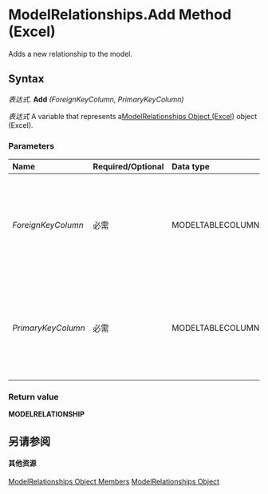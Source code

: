 
# ModelRelationships.Add Method (Excel)

Adds a new relationship to the model.


## Syntax

 _表达式_. **Add** _(ForeignKeyColumn,_ _PrimaryKeyColumn)_

 _表达式_ A variable that represents a[ModelRelationships Object (Excel)](cd671af2-7fbc-4494-a3d0-07e9ad3e83bf.md) object (Excel).


### Parameters



|**Name**|**Required/Optional**|**Data type**|**Description**|
|:-----|:-----|:-----|:-----|
| _ForeignKeyColumn_|必需|MODELTABLECOLUMN|A [ModelTableColumn Object (Excel)](8deb1b62-c089-e0c3-0320-2d4596e8f6e3.md) object (Excel) representing the foreign key column in the table on the many side of the one-to-many relationship.|
| _PrimaryKeyColumn_|必需|MODELTABLECOLUMN|A [ModelTableColumn Object (Excel)](8deb1b62-c089-e0c3-0320-2d4596e8f6e3.md) object (Excel) representing the primary key column in the table on the one side of the one-to-many relationship.|

### Return value

 **MODELRELATIONSHIP**


## 另请参阅


#### 其他资源


[ModelRelationships Object Members](http://msdn.microsoft.com/library/95711631-5377-ef90-5708-0890b38ffa2f%28Office.15%29.aspx)
[ModelRelationships Object](cd671af2-7fbc-4494-a3d0-07e9ad3e83bf.md)